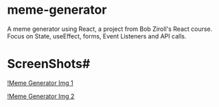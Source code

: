 # meme-generator
A meme generator using React, a project from Bob Ziroll's React course. Focus on State, useEffect, forms, Event Listeners and API calls.

# ScreenShots#

[!Meme Generator Img 1](screenshots/meme-generator.png)

[!Meme Generator Img 2](screenshots/meme-generator-2.png)
